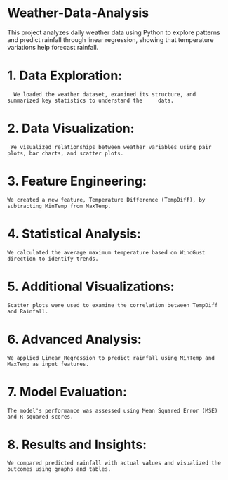 # Weather-Data-Analysis
This project analyzes daily weather data using Python to explore patterns and predict rainfall through linear regression, showing that temperature variations help forecast rainfall.
# 1. Data Exploration: 
      We loaded the weather dataset, examined its structure, and summarized key statistics to understand the     data.
# 2. Data Visualization: 
     We visualized relationships between weather variables using pair plots, bar charts, and scatter plots.
# 3. Feature Engineering: 
    We created a new feature, Temperature Difference (TempDiff), by subtracting MinTemp from MaxTemp.
# 4. Statistical Analysis: 
    We calculated the average maximum temperature based on WindGust direction to identify trends.
# 5. Additional Visualizations: 
    Scatter plots were used to examine the correlation between TempDiff and Rainfall.
# 6. Advanced Analysis: 
    We applied Linear Regression to predict rainfall using MinTemp and MaxTemp as input features.
# 7. Model Evaluation: 
    The model's performance was assessed using Mean Squared Error (MSE) and R-squared scores.
# 8. Results and Insights: 
    We compared predicted rainfall with actual values and visualized the outcomes using graphs and tables.
